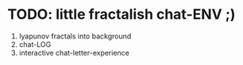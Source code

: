 # TODO: little fractalish chat-ENV ;)

1) lyapunov fractals into background
2) chat-LOG
3) interactive chat-letter-experience